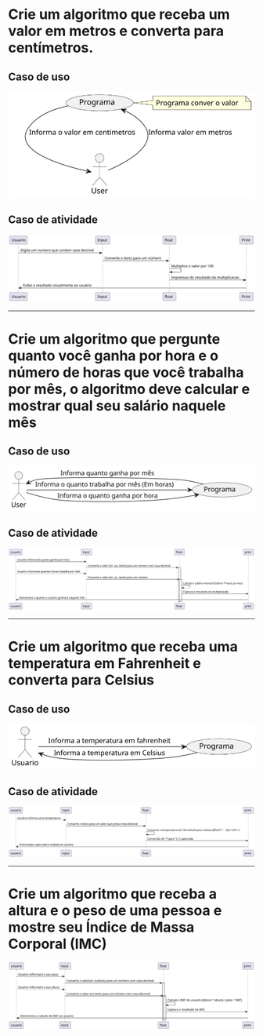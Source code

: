 # Crie um algoritmo que receba um valor em metros e converta para centímetros.

## Caso de uso

<picture>
  <source media="(prefers-color-scheme: dark)" srcset="https://github.com/joao-pieraco/AulaUML/blob/66dc724c1271bcbfca6381040199db1cb55933c5/Enunciadoexer1.svg">
  <source media="(prefers-color-scheme: light)" srcset="https://github.com/joao-pieraco/AulaUML/blob/66dc724c1271bcbfca6381040199db1cb55933c5/Enunciadoexer1.svg">
  <img alt="Shows an illustrated sun in light mode and a moon with stars in dark mode." src="https://github.com/joao-pieraco/AulaUML/blob/66dc724c1271bcbfca6381040199db1cb55933c5/Enunciadoexer1.svg">
</picture> 

## Caso de atividade

<picture>
  <source media="(prefers-color-scheme: dark)" srcset="https://github.com/joao-pieraco/AulaUML/blob/d5a2f8a9ead0d3dd823bdb40f2cc0af184aa6a56/RP11IWH134NtVOf_0M7Spa86rCKi13SU85P72LHLoggacUju3RTpCTEjEBCm40Waxv7aC8owUSdJot3gehYvmx4sjpqUv5sCu0NL2tV5XpEILkE2H8CmSv92US8bDdHrl6MbSDnhNRWRGs5yCaMZ_gCyVwtEQtP3hjWdpoOjIwAW5yhQqI9lTxj_gUSkDQXZQPt78CMiY2ea5DLCA7--H3fjuoltU_WUZoTvNHUzG8j4BnUEan527tx-ZD7.svg">
  <source media="(prefers-color-scheme: light)" srcset="https://github.com/joao-pieraco/AulaUML/blob/d5a2f8a9ead0d3dd823bdb40f2cc0af184aa6a56/RP11IWH134NtVOf_0M7Spa86rCKi13SU85P72LHLoggacUju3RTpCTEjEBCm40Waxv7aC8owUSdJot3gehYvmx4sjpqUv5sCu0NL2tV5XpEILkE2H8CmSv92US8bDdHrl6MbSDnhNRWRGs5yCaMZ_gCyVwtEQtP3hjWdpoOjIwAW5yhQqI9lTxj_gUSkDQXZQPt78CMiY2ea5DLCA7--H3fjuoltU_WUZoTvNHUzG8j4BnUEan527tx-ZD7.svg">
  <img alt="Shows an illustrated sun in light mode and a moon with stars in dark mode." src="https://github.com/joao-pieraco/AulaUML/blob/d5a2f8a9ead0d3dd823bdb40f2cc0af184aa6a56/RP11IWH134NtVOf_0M7Spa86rCKi13SU85P72LHLoggacUju3RTpCTEjEBCm40Waxv7aC8owUSdJot3gehYvmx4sjpqUv5sCu0NL2tV5XpEILkE2H8CmSv92US8bDdHrl6MbSDnhNRWRGs5yCaMZ_gCyVwtEQtP3hjWdpoOjIwAW5yhQqI9lTxj_gUSkDQXZQPt78CMiY2ea5DLCA7--H3fjuoltU_WUZoTvNHUzG8j4BnUEan527tx-ZD7.svg">
</picture> 

---

# Crie um algoritmo que pergunte quanto você ganha por hora e o número de horas que você trabalha por mês, o algoritmo deve calcular e mostrar qual seu salário naquele mês


## Caso de uso

<picture>
  <source media="(prefers-color-scheme: dark)" srcset="https://github.com/joao-pieraco/AulaUML/blob/dd4283fa34ff1f4016ae4ea2ee8b4e6a580aa49f/CasoDeUsoexer2.svg">
  <source media="(prefers-color-scheme: light)" srcset="https://github.com/joao-pieraco/AulaUML/blob/dd4283fa34ff1f4016ae4ea2ee8b4e6a580aa49f/CasoDeUsoexer2.svg">
  <img alt="Shows an illustrated sun in light mode and a moon with stars in dark mode." src="https://github.com/joao-pieraco/AulaUML/blob/dd4283fa34ff1f4016ae4ea2ee8b4e6a580aa49f/CasoDeUsoexer2.svg">
  </picture> 

  ## Caso de atividade

<picture>
  <source media="(prefers-color-scheme: dark)" srcset="https://github.com/joao-pieraco/AulaUML/blob/a1b5199bff36c6a37f7ef41a9a55a2493ced0b4f/Exercicio2Ettore.svg">
  <source media="(prefers-color-scheme: light)" srcset="https://github.com/joao-pieraco/AulaUML/blob/a1b5199bff36c6a37f7ef41a9a55a2493ced0b4f/Exercicio2Ettore.svg">
  <img alt="Shows an illustrated sun in light mode and a moon with stars in dark mode." src="https://github.com/joao-pieraco/AulaUML/blob/a1b5199bff36c6a37f7ef41a9a55a2493ced0b4f/Exercicio2Ettore.svg">
</picture>

---

# Crie um algoritmo que receba uma temperatura em Fahrenheit e converta para Celsius

## Caso de uso

<picture>
  <source media="(prefers-color-scheme: dark)" srcset="https://github.com/joao-pieraco/AulaUML/blob/79f2ba95d5a8808790769f74ab2e8c815b3e11a1/CasoDeUsoexer3.svg">
  <source media="(prefers-color-scheme: light)" srcset="https://github.com/joao-pieraco/AulaUML/blob/79f2ba95d5a8808790769f74ab2e8c815b3e11a1/CasoDeUsoexer3.svg">
  <img alt="Shows an illustrated sun in light mode and a moon with stars in dark mode." src="https://github.com/joao-pieraco/AulaUML/blob/79f2ba95d5a8808790769f74ab2e8c815b3e11a1/CasoDeUsoexer3.svg">
</picture>

## Caso de atividade
<picture>
  <source media="(prefers-color-scheme: dark)" srcset="https://github.com/joao-pieraco/AulaUML/blob/0200a9eddf1504ec8c93a78534c420864d0d0a07/Exercicio3Ettore.svg">
  <source media="(prefers-color-scheme: light)" srcset="https://github.com/joao-pieraco/AulaUML/blob/0200a9eddf1504ec8c93a78534c420864d0d0a07/Exercicio3Ettore.svg">
  <img alt="Shows an illustrated sun in light mode and a moon with stars in dark mode." src="https://github.com/joao-pieraco/AulaUML/blob/0200a9eddf1504ec8c93a78534c420864d0d0a07/Exercicio3Ettore.svg">
</picture>

---

# Crie um algoritmo que receba a altura e o peso de uma pessoa e mostre seu Índice de Massa Corporal (IMC)

<picture>
  <source media="(prefers-color-scheme: dark)" srcset="https://github.com/joao-pieraco/AulaUML/blob/a79db0698ffce1e2db8142d073f318ce1fd12335/exercicio4Ettore.svg">
  <source media="(prefers-color-scheme: light)" srcset="https://github.com/joao-pieraco/AulaUML/blob/a79db0698ffce1e2db8142d073f318ce1fd12335/exercicio4Ettore.svg">
  <img alt="Shows an illustrated sun in light mode and a moon with stars in dark mode." src="https://github.com/joao-pieraco/AulaUML/blob/a79db0698ffce1e2db8142d073f318ce1fd12335/exercicio4Ettore.svg">
</picture>